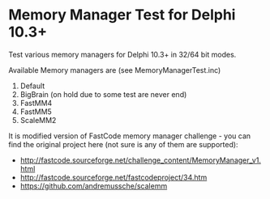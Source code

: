 # Memory Manager Test for Delphi 10.3+
Test various memory managers for Delphi 10.3+ in 32/64 bit modes.

Available Memory managers are (see MemoryManagerTest.inc)
1. Default
2. BigBrain (on hold due to some test are never end)
3. FastMM4
4. FastMM5
5. ScaleMM2

It is modified version of FastCode memory manager challenge - you can find the original project here (not sure is any of them are supported):
- http://fastcode.sourceforge.net/challenge_content/MemoryManager_v1.html
- http://fastcode.sourceforge.net/fastcodeproject/34.htm
- https://github.com/andremussche/scalemm
